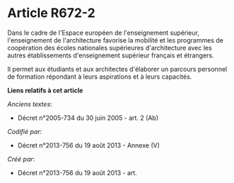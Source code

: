 # Article R672-2

Dans le cadre de l'Espace européen de l'enseignement supérieur, l'enseignement de l'architecture favorise la mobilité et les
programmes de coopération des écoles nationales supérieures d'architecture avec les autres établissements d'enseignement
supérieur français et étrangers.

Il permet aux étudiants et aux architectes d'élaborer un parcours personnel de formation répondant à leurs aspirations et à
leurs capacités.

**Liens relatifs à cet article**

_Anciens textes_:

  - Décret n°2005-734 du 30 juin 2005 - art. 2 (Ab)

_Codifié par_:

  - Décret n°2013-756 du 19 août 2013 -  Annexe (V)

_Créé par_:

  - Décret n°2013-756 du 19 août 2013 - art.
